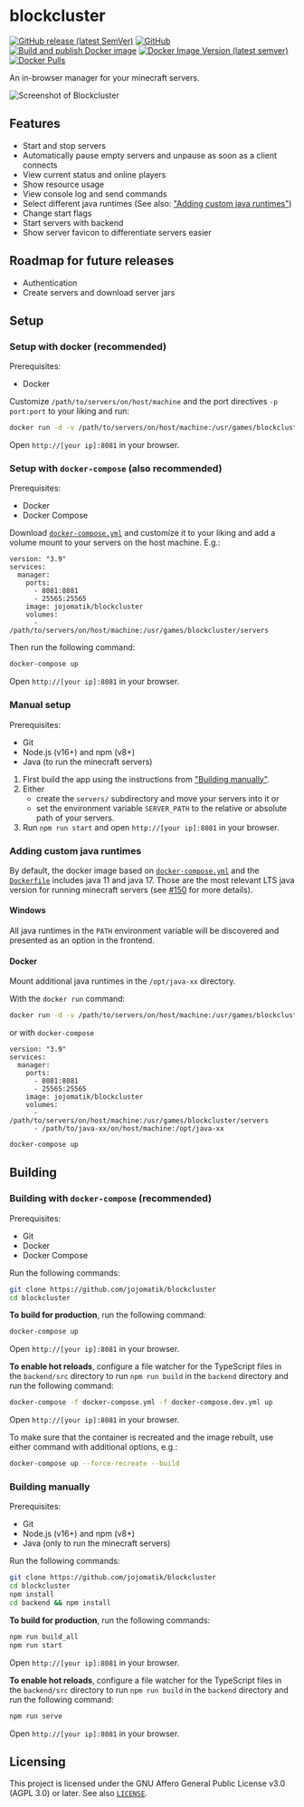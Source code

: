 # blockcluster 
[![GitHub release (latest SemVer)](https://img.shields.io/github/v/release/jojomatik/blockcluster?sort=semver)](https://github.com/jojomatik/blockcluster/releases) [![GitHub](https://img.shields.io/github/license/jojomatik/blockcluster)](LICENSE) [![Build and publish Docker image](https://github.com/jojomatik/blockcluster/actions/workflows/publish.yml/badge.svg)](https://github.com/jojomatik/blockcluster/actions/workflows/publish.yml) [![Docker Image Version (latest semver)](https://img.shields.io/docker/v/jojomatik/blockcluster?label=Docker%20Hub%20image&sort=semver)](https://hub.docker.com/r/jojomatik/blockcluster) [![Docker Pulls](https://img.shields.io/docker/pulls/jojomatik/blockcluster)](https://hub.docker.com/r/jojomatik/blockcluster)

An in-browser manager for your minecraft servers.

![Screenshot of Blockcluster](docs/screenshot.png)

## Features
- Start and stop servers
- Automatically pause empty servers and unpause as soon as a client connects
- View current status and online players
- Show resource usage
- View console log and send commands
- Select different java runtimes (See also: ["Adding custom java runtimes"](#adding-custom-java-runtimes))
- Change start flags
- Start servers with backend
- Show server favicon to differentiate servers easier

## Roadmap for future releases
- Authentication
- Create servers and download server jars

## Setup 
### Setup with docker (recommended)
Prerequisites:
- Docker

Customize `/path/to/servers/on/host/machine` and the port directives `-p port:port` to your liking and run:
```sh
docker run -d -v /path/to/servers/on/host/machine:/usr/games/blockcluster/servers -p 8081:8081 25565-25569:25565-25569 jojomatik/blockcluster:latest
```
Open `http://[your ip]:8081` in your browser.

### Setup with `docker-compose` (also recommended)
Prerequisites:
- Docker
- Docker Compose

Download [`docker-compose.yml`](docker-compose.yml) and customize it to your liking and add a volume mount to your servers on the host machine. E.g.:
```
version: "3.9"
services:
  manager:
    ports:
      - 8081:8081
      - 25565:25565
    image: jojomatik/blockcluster
    volumes:
      - /path/to/servers/on/host/machine:/usr/games/blockcluster/servers
```

Then run the following command:
```sh
docker-compose up
```
Open `http://[your ip]:8081` in your browser.

### Manual setup 
Prerequisites:
- Git
- Node.js (v16+) and npm (v8+)
- Java (to run the minecraft servers)

1. First build the app using the instructions from ["Building manually"](#building-manually).
2. Either
   - create the `servers/` subdirectory and move your servers into it or
   - set the environment variable `SERVER_PATH` to the relative or absolute path of your servers.
3. Run `npm run start` and open `http://[your ip]:8081` in your browser.

### Adding custom java runtimes
By default, the docker image based on [`docker-compose.yml`](docker-compose.yml) and the [`Dockerfile`](Dockerfile) includes java 11 and java 17. Those are the most relevant LTS java version for running minecraft servers (see [#150](https://github.com/jojomatik/blockcluster/issues/150) for more details).

#### Windows
All java runtimes in the `PATH` environment variable will be discovered and presented as an option in the frontend.

#### Docker
Mount additional java runtimes in the `/opt/java-xx` directory.

With the `docker run` command:
```sh
docker run -d -v /path/to/servers/on/host/machine:/usr/games/blockcluster/servers -v /path/to/java-xx/on/host/machine:/opt/java-xx -p 8081:8081 25565-25569:25565-25569 jojomatik/blockcluster:latest
```
or with `docker-compose`
```
version: "3.9"
services:
  manager:
    ports:
      - 8081:8081
      - 25565:25565
    image: jojomatik/blockcluster
    volumes:
      - /path/to/servers/on/host/machine:/usr/games/blockcluster/servers
      - /path/to/java-xx/on/host/machine:/opt/java-xx
```
```sh
docker-compose up
```

## Building
### Building with `docker-compose` (recommended)
Prerequisites:
- Git
- Docker
- Docker Compose

Run the following commands:
```sh
git clone https://github.com/jojomatik/blockcluster
cd blockcluster
```

**To build for production**, run the following command:
```sh
docker-compose up
```
Open `http://[your ip]:8081` in your browser.

**To enable hot reloads**, configure a file watcher for the TypeScript files in the `backend/src` directory to run `npm run build` in the `backend` directory and run the following command:
```sh
docker-compose -f docker-compose.yml -f docker-compose.dev.yml up
```
Open `http://[your ip]:8081` in your browser.

To make sure that the container is recreated and the image rebuilt, use either command with additional options, e.g.:
```sh
docker-compose up --force-recreate --build
```

### Building manually
Prerequisites:
- Git
- Node.js (v16+) and npm (v8+)
- Java (only to run the minecraft servers)

Run the following commands:
```sh
git clone https://github.com/jojomatik/blockcluster
cd blockcluster
npm install
cd backend && npm install
```

**To build for production**, run the following commands:
```sh
npm run build_all
npm run start
```
Open `http://[your ip]:8081` in your browser.


**To enable hot reloads**, configure a file watcher for the TypeScript files in the `backend/src` directory to run `npm run build` in the `backend` directory and run the following command:
```sh
npm run serve
```
Open `http://[your ip]:8081` in your browser.

## Licensing
This project is licensed under the GNU Affero General Public License v3.0 (AGPL 3.0) or later. See also [`LICENSE`](LICENSE).
